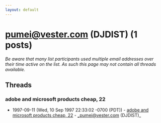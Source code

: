 ```yaml
---
layout: default
---
```


# pumei@vester.com (DJDIST) (1 posts)

_Be aware that many list participants used multiple email addresses over their time active on the list. As such this page may not contain all threads available._

## Threads

### adobe and microsoft products cheap, 22
+ 1997-09-11 (Wed, 10 Sep 1997 22:33:02 -0700 (PDT)) - [adobe and microsoft products cheap, 22](/archive/1997/09/1defbde2609939ab5b4b2d8b236422ee5bfbdd72a1e5d174fa8cf19b24c40662) - _pumei@vester.com (DJDIST)_

